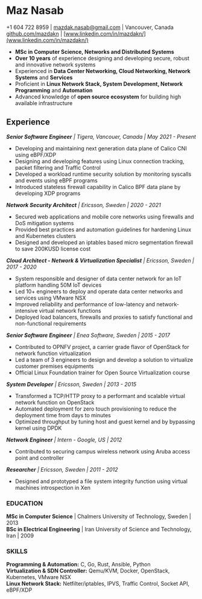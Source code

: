 # Maz Nasab
+1 604 722 8959 | [mazdak.nasab@gmail.com](mailto:mazdak.nasab@gmail.com) | Vancouver, Canada<br/>
[github.com/mazdakn](github.com/mazdakn) | [www.linkedin.com/in/mazdakn/](www.linkedin.com/in/mazdakn/)

- **MSc in Computer Science, Networks and Distributed Systems**
- **Over 10 years** of experience designing and developing secure, robust and innovative network systems
- Experienced in **Data Center Networking, Cloud Networking, Network Systems** and **Services**
- Proficient in **Linux Network Stack, System Development, Network Programming** and **Automation**
- Advanced knowledge of **open source ecosystem** for building high available infrastructure

## Experience

_**Senior Software Engineer** | Tigera, Vancouer, Canada | May 2021 - Present_

- Developing and maintaining next generation data plane of Calico CNI using eBPF/XDP
- Designing and developing features using Linux connection tracking, packet filtering and Traffic Control
- Developed a workload runtime security solution by monitoring syscalls and events using eBPF programs
- Introduced stateless firewall capability in Calico BPF data plane by developing XDP programs

_**Network Security Architect** | Ericsson, Sweden | 2020 - 2021_

- Secured web applications and mobile core networks using firewalls and DoS mitigation systems
- Provided best practices and automation guidelines for hardening Linux and Kubernetes clusters
- Designed and developed an iptables based micro segmentation firewall to save 200KUSD license cost

_**Cloud Architect - Network & Virtualization Specialist** | Ericsson, Sweden | 2017 - 2020_

- System responsible and designer of data center network for an IoT platform handling 50M IoT devices
- Led 10+ engineers to deploy and operate data center networks and services using VMware NSX
- Improved reliability and performance of low-latency and network-intensive virtual network functions
- Deployed load balancers, firewalls and proxies to satisfy functional and non-functional requirements

_**Senior Software Engineer** | Enea Software, Sweden | 2015 - 2017_

- Contributed to OPNFV project, a carrier grade flavor of OpenStack for network function virtualization
- Led a team of 3 engineers to design and develop a solution to virtualize customer premises equipments
- Official Linux Foundation trainer for Open Source Virtualization course

_**System Developer** | Ericsson, Sweden | 2013 - 2015_

- Transformed a TCP/HTTP proxy to a performant and scalable virtual network function on OpenStack
- Automated deployment for zero touch provisioning to reduce the deployment time from days to minutes
- Optimized throughput by tuning host and guest kernel and by bypassing kernel using DPDK

_**Network Engineer** | Intern - Google, US | 2012_<br/>
- Contributed to securing campus wireless network using Aruba access point and controller

_**Researcher** | Ericsson, Sweden | 2011 - 2012_<br/>
- Designed and prototyped a file system integrity function using virtual machines introspection in Xen

### EDUCATION
**MSc in Computer Science** | Chalmers University of Technology, Sweden | 2013<br/>
**BSc in Electrical Engineering** | Iran University of Science and Technology, Iran | 2009<br/>

### SKILLS
**Programming & Automation:** C, Go, Rust, Ansible, Python<br/>
**Virtualization & SDN Controller:** Qemu/KVM, Docker, OpenStack, Kubernetes, VMware NSX<br/>
**Linux Network Stack:** Netfilter/iptables, IPVS, Traffic Control, Socket API, eBPF/XDP<br/>
